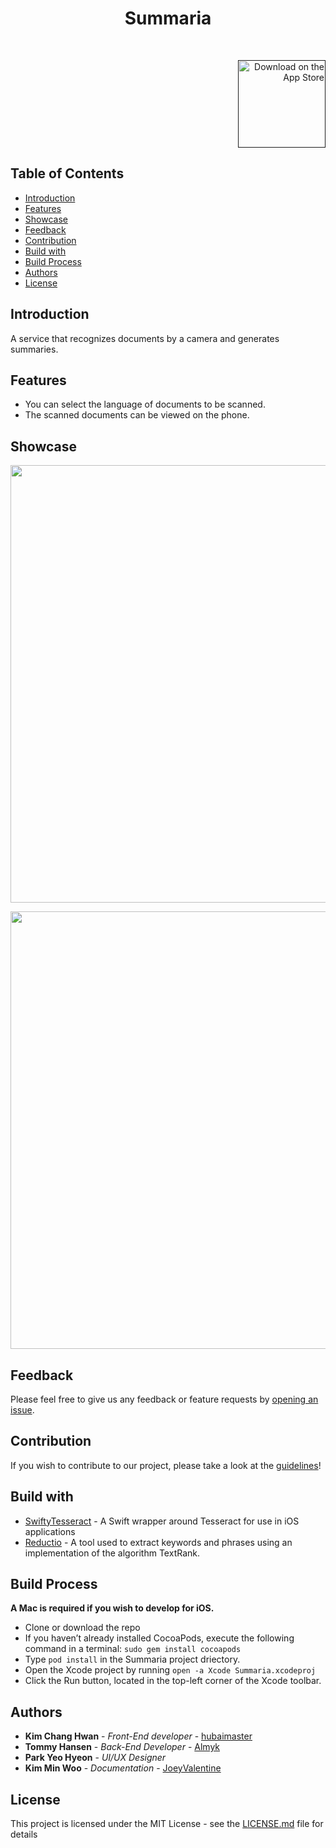 <h1 align="center"> Summaria </h1> <br>


<p align="right">
  <a href="">
    <img alt="Download on the App Store" title="App Store"								src="http://i.imgur.com/0n2zqHD.png" width="140">
  </a>
</p>


## Table of Contents

- [Introduction](#introduction)
- [Features](#features)
- [Showcase](#showcase)
- [Feedback](#feedback)
- [Contribution](#contribution)
- [Build with](#build-with)
- [Build Process](#build-process)
- [Authors](#authors)
- [License](#license)


## Introduction

A service that recognizes documents by a camera and generates summaries.


## Features

- You can select the language of documents to be scanned.
- The scanned documents can be viewed on the phone.


## Showcase

<p align="center">
  <img src = "https://i.imgur.com/tIVkmVH.png" width=700>
</p>

<p align="center">
  <img src = "https://i.imgur.com/4MBOpDU.png" width=700>
</p>


## Feedback

Please feel free to give us any feedback or feature requests by [opening an issue](https://github.com/hubaimaster/Summaria/issues).

## Contribution

If you wish to contribute to our project, please take a look at the [guidelines](./CONTRIBUTING.md)!


## Build with

- [SwiftyTesseract](https://github.com/SwiftyTesseract/SwiftyTesseract) - A Swift wrapper around Tesseract for use in iOS applications
- [Reductio](https://github.com/fdzsergio/Reductio) - A tool used to extract keywords and phrases using an implementation of the algorithm TextRank.


## Build Process
**A Mac is required if you wish to develop for iOS.**

- Clone or download the repo
- If you haven’t already installed CocoaPods, execute the following command in a terminal:
`sudo gem install cocoapods`
- Type `pod install` in the Summaria project driectory.
- Open the Xcode project by running `open -a Xcode Summaria.xcodeproj`
- Click the Run button, located in the top-left corner of the Xcode toolbar.


## Authors

* **Kim Chang Hwan** - *Front-End developer* - [hubaimaster](https://github.com/hubaimaster)
* **Tommy Hansen** - *Back-End Developer* - [Almyk](https://github.com/Almyk)
* **Park Yeo Hyeon** - *UI/UX Designer* []()
* **Kim Min Woo** - *Documentation* - [JoeyValentine](https://github.com/JoeyValentine)


## License

This project is licensed under the MIT License - see the [LICENSE.md](LICENSE.md) file for details
